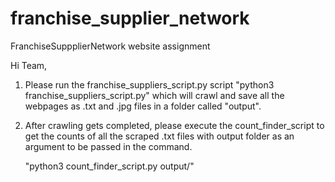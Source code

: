 # franchise_supplier_network
FranchiseSuppplierNetwork website assignment

Hi Team,

1. Please run the franchise_suppliers_script.py script
  "python3 franchise_suppliers_script.py"
   which will crawl and save all the webpages as .txt and .jpg files in a folder called "output".

2. After crawling gets completed, please execute the count_finder_script to get the counts of all the scraped .txt files with output folder as an argument to be passed in the command.

     "python3 count_finder_script.py output/"

